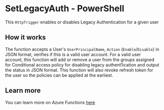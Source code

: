 # SetLegacyAuth - PowerShell

This `HttpTrigger` enables or disables Legacy Authentication for a given user

## How it works

The function accepts a User's `UserPrincipalName`, `Action` (`Enable`/`Disable`) in JSON  format, verifies if this is a valid user account. For a valid user account, this function will add or remove a user from the groups assigned for Conditional access policy for disabling legacy authent1ication and output the status in JSON format. This function will also revoke refresh token for the user so the policies can be applied at the earliest.

## Learn more

You can learn more on Azure Functions [here](https://docs.microsoft.com/en-us/azure/azure-functions/)